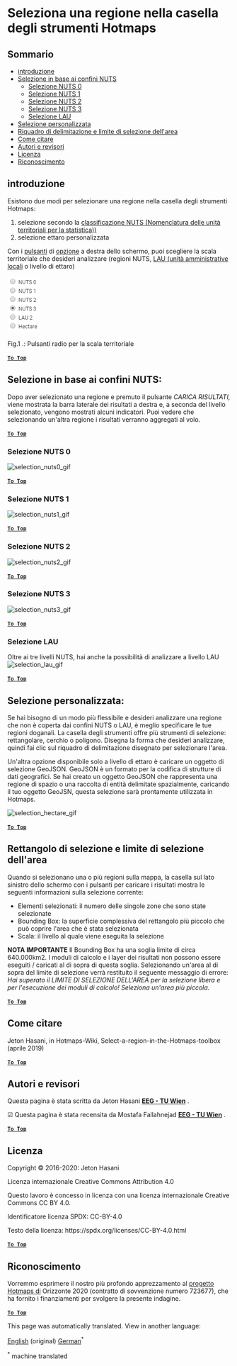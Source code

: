 <h1> <a class="anchor" id="select-a-region-in-the-hotmaps-toolbox" href="#select-a-region-in-the-hotmaps-toolbox"><i class="fa fa-link"></i></a> Seleziona una regione nella casella degli strumenti Hotmaps </h1><h2> <a class="anchor" id="table-of-contents" href="#table-of-contents"><i class="fa fa-link"></i></a> Sommario </h2><ul><li> <a href="#introduction">introduzione</a> </li><li> <a href="#selection-by-nuts-boundaries">Selezione in base ai confini NUTS</a> <ul><li> <a href="#selection-by-nuts-boundaries_nuts-0-selection">Selezione NUTS 0</a> </li><li> <a href="#selection-by-nuts-boundaries_nuts-1-selection">Selezione NUTS 1</a> </li><li> <a href="#selection-by-nuts-boundaries_nuts-2-selection">Selezione NUTS 2</a> </li><li> <a href="#selection-by-nuts-boundaries_nuts-3-selection">Selezione NUTS 3</a> </li><li> <a href="#selection-by-nuts-boundaries_lau-selection">Selezione LAU</a> </li></ul></li><li> <a href="#custom-selection">Selezione personalizzata</a> </li><li> <a href="#bounding-box-and-area-selection-limit">Riquadro di delimitazione e limite di selezione dell&#39;area</a> </li><li> <a href="#how-to-cite">Come citare</a> </li><li> <a href="#authors-and-reviewers">Autori e revisori</a> </li><li> <a href="#license">Licenza</a> </li><li> <a href="#acknowledgement">Riconoscimento</a> </li></ul><h2> <a class="anchor" id="introduction" href="#introduction"><i class="fa fa-link"></i></a> introduzione </h2><p> Esistono due modi per selezionare una regione nella casella degli strumenti Hotmaps: </p><ol><li> selezione secondo la <a href="https://ec.europa.eu/eurostat/web/nuts/background">classificazione NUTS (Nomenclatura delle unità territoriali per la statistica))</a> </li><li> selezione ettaro personalizzata </li></ol><p> Con i <a href="#fig1">pulsanti</a> di <a href="#fig1">opzione</a> a destra dello schermo, puoi scegliere la scala territoriale che desideri analizzare (regioni NUTS, <a href="https://ec.europa.eu/eurostat/web/nuts/local-administrative-units">LAU (unità amministrative locali</a> o livello di ettaro) </p><p> <a name="Fig1"><img alt="radio_buttons_png" src="../images/general_tool_functionalities_and_structure/radio_buttons.png"/></a> </p><p> Fig.1 .: Pulsanti radio per la scala territoriale </p><p> <a href="#table-of-contents"><strong><code>To Top</code></strong></a> </p> <h2> <a class="anchor" id="selection-by-nuts-boundaries-" href="#selection-by-nuts-boundaries-"><i class="fa fa-link"></i></a> Selezione in base ai confini NUTS: </h2><p> Dopo aver selezionato una regione e premuto il pulsante <em>CARICA RISULTATI,</em> viene mostrata la barra laterale dei risultati a destra e, a seconda del livello selezionato, vengono mostrati alcuni indicatori. Puoi vedere che selezionando un&#39;altra regione i risultati verranno aggregati al volo. </p><p> <a href="#table-of-contents"><strong><code>To Top</code></strong></a> </p> <h3> <a class="anchor" id="nuts-0-selection" href="#nuts-0-selection"><i class="fa fa-link"></i></a> Selezione NUTS 0 </h3><img alt="selection_nuts0_gif" src="https://wiki.hotmaps.hevs.ch/images/general_tool_functionalities_and_structure/selecting_nuts0.gif"/><p> <a href="#table-of-contents"><strong><code>To Top</code></strong></a> </p> <h3> <a class="anchor" id="nuts-1-selection" href="#nuts-1-selection"><i class="fa fa-link"></i></a> Selezione NUTS 1 </h3><img alt="selection_nuts1_gif" src="https://wiki.hotmaps.hevs.ch/images/general_tool_functionalities_and_structure/selecting_nuts1.gif"/><p> <a href="#table-of-contents"><strong><code>To Top</code></strong></a> </p> <h3> <a class="anchor" id="nuts-2-selection" href="#nuts-2-selection"><i class="fa fa-link"></i></a> Selezione NUTS 2 </h3><img alt="selection_nuts2_gif" src="https://wiki.hotmaps.hevs.ch/images/general_tool_functionalities_and_structure/selecting_nuts2.gif"/><p> <a href="#table-of-contents"><strong><code>To Top</code></strong></a> </p> <h3> <a class="anchor" id="nuts-3-selection" href="#nuts-3-selection"><i class="fa fa-link"></i></a> Selezione NUTS 3 </h3><img alt="selection_nuts3_gif" src="https://wiki.hotmaps.hevs.ch/images/general_tool_functionalities_and_structure/selecting_nuts3.gif"/><p> <a href="#table-of-contents"><strong><code>To Top</code></strong></a> </p> <h3> <a class="anchor" id="lau-selection" href="#lau-selection"><i class="fa fa-link"></i></a> Selezione LAU </h3><p> Oltre ai tre livelli NUTS, hai anche la possibilità di analizzare a livello LAU <img alt="selection_lau_gif" src="../images/general_tool_functionalities_and_structure/selecting_lau.gif"/></p><p> <a href="#table-of-contents"><strong><code>To Top</code></strong></a> </p> <h2> <a class="anchor" id="custom-selection-" href="#custom-selection-"><i class="fa fa-link"></i></a> Selezione personalizzata: </h2><p> Se hai bisogno di un modo più flessibile e desideri analizzare una regione che non è coperta dai confini NUTS o LAU, è meglio specificare le tue regioni doganali. La casella degli strumenti offre più strumenti di selezione: rettangolare, cerchio o poligono. Disegna la forma che desideri analizzare, quindi fai clic sul riquadro di delimitazione disegnato per selezionare l&#39;area. </p><p> Un&#39;altra opzione disponibile solo a livello di ettaro è caricare un oggetto di selezione GeoJSON. GeoJSON è un formato per la codifica di strutture di dati geografici. Se hai creato un oggetto GeoJSON che rappresenta una regione di spazio o una raccolta di entità delimitate spazialmente, caricando il tuo oggetto GeoJSN, questa selezione sarà prontamente utilizzata in Hotmaps. </p><p><img alt="selection_hectare_gif" src="../images/general_tool_functionalities_and_structure/selecting_hectare.gif"/></p><p> <a href="#table-of-contents"><strong><code>To Top</code></strong></a> </p> <h2> <a class="anchor" id="bounding-box-and-area-selection-limit" href="#bounding-box-and-area-selection-limit"><i class="fa fa-link"></i></a> Rettangolo di selezione e limite di selezione dell&#39;area </h2><p> Quando si selezionano una o più regioni sulla mappa, la casella sul lato sinistro dello schermo con i pulsanti per caricare i risultati mostra le seguenti informazioni sulla selezione corrente: </p><ul><li> Elementi selezionati: il numero delle singole zone che sono state selezionate </li><li> Bounding Box: la superficie complessiva del rettangolo più piccolo che può coprire l'area che è stata selezionata </li><li> Scala: il livello al quale viene eseguita la selezione </li></ul><p> <strong>NOTA IMPORTANTE</strong> Il Bounding Box ha una soglia limite di circa 640.000km2. I moduli di calcolo e i layer dei risultati non possono essere eseguiti / caricati al di sopra di questa soglia. Selezionando un&#39;area al di sopra del limite di selezione verrà restituito il seguente messaggio di errore: <em>Hai superato il LIMITE DI SELEZIONE DELL&#39;AREA per la selezione libera e per l&#39;esecuzione dei moduli di calcolo! Seleziona un&#39;area più piccola.</em> </p><p> <a href="#table-of-contents"><strong><code>To Top</code></strong></a> </p> <h2> <a class="anchor" id="how-to-cite" href="#how-to-cite"><i class="fa fa-link"></i></a> Come citare </h2><p> Jeton Hasani, in Hotmaps-Wiki, Select-a-region-in-the-Hotmaps-toolbox (aprile 2019) </p><p> <a href="#table-of-contents"><strong><code>To Top</code></strong></a> </p> <h2> <a class="anchor" id="authors-and-reviewers" href="#authors-and-reviewers"><i class="fa fa-link"></i></a> Autori e revisori </h2><p> Questa pagina è stata scritta da Jeton Hasani <strong><a href="https://eeg.tuwien.ac.at/">EEG - TU Wien</a></strong> . </p><p> ☑ Questa pagina è stata recensita da Mostafa Fallahnejad <strong><a href="https://eeg.tuwien.ac.at/">EEG - TU Wien</a></strong> . </p><p> <a href="#table-of-contents"><strong><code>To Top</code></strong></a> </p> <h2> <a class="anchor" id="license" href="#license"><i class="fa fa-link"></i></a> Licenza </h2><p> Copyright © 2016-2020: Jeton Hasani </p><p> Licenza internazionale Creative Commons Attribution 4.0 </p><p> Questo lavoro è concesso in licenza con una licenza internazionale Creative Commons CC BY 4.0. </p><p> Identificatore licenza SPDX: CC-BY-4.0 </p><p> Testo della licenza: https://spdx.org/licenses/CC-BY-4.0.html </p><p><ins> <code><strong><a href="#hotmaps-toolbox">To Top</a></strong></code> </ins> </p><h2> <a class="anchor" id="acknowledgement" href="#acknowledgement"><i class="fa fa-link"></i></a> Riconoscimento </h2><p> Vorremmo esprimere il nostro più profondo apprezzamento al <a href="https://www.hotmaps-project.eu">progetto Hotmaps di</a> Orizzonte 2020 (contratto di sovvenzione numero 723677), che ha fornito i finanziamenti per svolgere la presente indagine. </p><p> <a href="#table-of-contents"><strong><code>To Top</code></strong></a> </p> 


<!--- THIS IS A SUPER UNIQUE IDENTIFIER -->

This page was automatically translated. View in another language:

[English](../en/Select-a-region-in-the-Hotmaps-toolbox) (original) [German](../de/Select-a-region-in-the-Hotmaps-toolbox)<sup>\*</sup>  

<sup>\*</sup> machine translated
